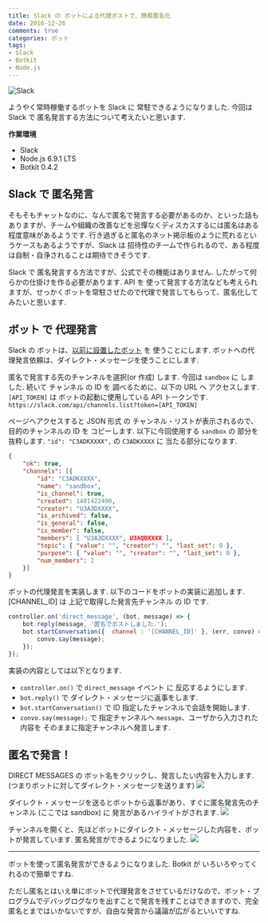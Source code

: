 ```yaml
---
title: Slack の ボットによる代理ポストで、簡易匿名化
date: 2016-12-26
comments: true
categories: ボット
tags:
- Slack
- Botkit
- Node.js
---
```


![](/images/slack/slack.png "Slack")

ようやく常時稼働するボットを Slack に 常駐できるようになりました. 今回は Slack で 匿名発言する方法について考えたいと思います.

**作業環境**
- Slack
- Node.js 6.9.1 LTS
- Botkit 0.4.2


## Slack で 匿名発言
そもそもチャットなのに、なんで匿名で発言する必要があるのか、といった話もありますが、チームや組織の改善などを忌憚なくディスカスするには匿名はある程度意味があるようです.
行き過ぎると匿名のネット掲示板のように荒れるというケースもあるようですが、Slack は 招待性のチームで作られるので、ある程度は自制・自浄されることは期待できそうです.

Slack で 匿名発言する方法ですが、公式でその機能はありません. したがって何らかの仕掛けを作る必要があります.
API を 使って発言する方法なども考えられますが、せっかくボットを常駐させたので代理で発言してもらって、匿名化してみたいと思います.


## ボット で 代理発言
Slack の ボットは、[以前に設置したボット](/2016/12/17/Slackにボットを設置する/) を 使うことにします.
ボットへの代理発言依頼は、ダイレクト・メッセージを使うことにします.

匿名で発言する先のチャンネルを選択(or 作成) します. 今回は `sandbox` に しました.
続いて チャンネル の ID を 調べるために、以下の URL へ アクセスします. `[API_TOKEN]` は ボットの起動に使用している API トークンです.
`https://slack.com/api/channels.list?token=[API_TOKEN]`

ページへアクセスすると JSON 形式 の チャンネル・リストが表示されるので、目的のチャンネルの ID を コピーします. 以下に今回使用する `sandbox` の 部分を抜粋します. `"id": "C3ADKXXXX",` の `C3ADKXXXX` に 当たる部分になります.
```json
{
    "ok": true,
    "channels": [{
        "id": "C3ADKXXXX",
        "name": "sandbox",
        "is_channel": true,
        "created": 1481422490,
        "creator": "U3A3DXXXX",
        "is_archived": false,
        "is_general": false,
        "is_member": false,
        "members": [ "U3A3DXXXX", U3AQBXXXX ],
        "topic": { "value": "", "creator": "", "last_set": 0 },
        "purpose": { "value": "", "creator": "", "last_set": 0 },
        "num_members": 2
    }]
}
```

ボットの代理発言を実装します.
以下のコードをボットの実装に追加します. [CHANNEL_ID] は 上記で取得した発言先チャンネル の ID です.
```javascript
controller.on('direct_message', (bot, message) => {
    bot.reply(message, '匿名でポストしました.');
    bot.startConversation({  channel : '[CHANNEL_ID]' }, (err, convo) => {
        convo.say(message);
    });
});
```

実装の内容としては以下となります.
- `controller.on()` で `direct_message` イベント に 反応するようにします.
- `bot.reply()` で ダイレクト・メッセージに返事をします.
- `bot.startConversation()` で ID 指定したチャンネルで会話を開始します.
- `convo.say(message);` で 指定チャンネルへ `message`、ユーザから入力された内容を そのままに指定チャンネルへ発言します.


## 匿名で発言！
DIRECT MESSAGES の ボット名をクリックし、発言したい内容を入力します. (つまりボットに対してダイレクト・メッセージを送ります)
![](/images/slack/anonymizer/01.png)

ダイレクト・メッセージを送るとボットから返事があり、すぐに匿名発言先のチャンネル (ここでは sandbox) に 発言があるハイライトがされます.
![](/images/slack/anonymizer/02.png)

チャンネルを開くと、先ほどボットにダイレクト・メッセージした内容を、ボットが発言しています.
匿名発言ができるようになりました.
![](/images/slack/anonymizer/03.png)



- - - -
ボットを使って匿名発言ができるようになりました. Botkit が いろいろやってくれるので簡単ですね.

ただし匿名とはいえ単にボットで代理発言をさせているだけなので、ボット・プログラムでデバッグログなりを出すことで発言を残すことはできますので、完全匿名とまではいかないですが、自由な発言から議論が広がるといいですね.
